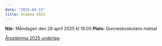 ```yaml
---
date: "2025-04-13"
title: Stämma 2025
---
```


**När:** Måndagen den 28 april 2025 kl 19.00
**Plats:** Gunnesboskolans matsal

[Årsstämma 2025 underlag](/uploads/underlag-stamma-2025.pdf)
